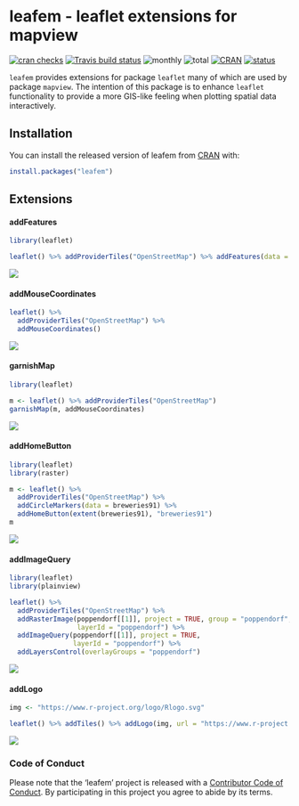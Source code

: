 
<!-- README.md is generated from README.Rmd. Please edit that file -->

# leafem - leaflet extensions for mapview

[![cran
checks](https://cranchecks.info/badges/worst/leafem)](https://cran.r-project.org/web/checks/check_results_leafem.html)
[![Travis build
status](https://travis-ci.org/r-spatial/leafem.svg?branch=master)](https://travis-ci.org/r-spatial/leafem)
![monthly](http://cranlogs.r-pkg.org/badges/leafem)
![total](http://cranlogs.r-pkg.org/badges/grand-total/leafem)
[![CRAN](http://www.r-pkg.org/badges/version/leafem?color=009999)](https://cran.r-project.org/package=leafem)
[![status](https://tinyverse.netlify.com/badge/leafem)](https://CRAN.R-project.org/package=leafem)

`leafem` provides extensions for package `leaflet` many of which are
used by package `mapview`. The intention of this package is to enhance
`leaflet` functionality to provide a more GIS-like feeling when plotting
spatial data interactively.

## Installation

You can install the released version of leafem from
[CRAN](https://CRAN.R-project.org) with:

``` r
install.packages("leafem")
```

## Extensions

#### addFeatures

``` r
library(leaflet)

leaflet() %>% addProviderTiles("OpenStreetMap") %>% addFeatures(data = breweries91)
```

![](man/figures/README-features.png)

#### addMouseCoordinates

``` r
leaflet() %>%
  addProviderTiles("OpenStreetMap") %>%
  addMouseCoordinates()
```

![](man/figures/README-garnish.png)

#### garnishMap

``` r
library(leaflet)

m <- leaflet() %>% addProviderTiles("OpenStreetMap")
garnishMap(m, addMouseCoordinates)
```

![](man/figures/README-garnish.png)

#### addHomeButton

``` r
library(leaflet)
library(raster)

m <- leaflet() %>%
  addProviderTiles("OpenStreetMap") %>%
  addCircleMarkers(data = breweries91) %>%
  addHomeButton(extent(breweries91), "breweries91")
m
```

![](man/figures/README-home.png)

#### addImageQuery

``` r
library(leaflet)
library(plainview)

leaflet() %>%
  addProviderTiles("OpenStreetMap") %>%
  addRasterImage(poppendorf[[1]], project = TRUE, group = "poppendorf",
                 layerId = "poppendorf") %>%
  addImageQuery(poppendorf[[1]], project = TRUE,
                layerId = "poppendorf") %>%
  addLayersControl(overlayGroups = "poppendorf")
```

![](man/figures/README-query.png)

#### addLogo

``` r
img <- "https://www.r-project.org/logo/Rlogo.svg"

leaflet() %>% addTiles() %>% addLogo(img, url = "https://www.r-project.org/logo/")
```

![](man/figures/README-logo.png)

### Code of Conduct

Please note that the ‘leafem’ project is released with a [Contributor
Code of
Conduct](https://github.com/r-spatial/leafem/blob/master/CODE_OF_CONDUCT.md).
By participating in this project you agree to abide by its terms.
